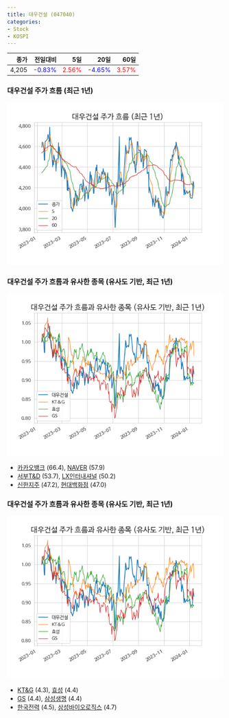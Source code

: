 ```yaml
---
title: 대우건설 (047040)
categories:
- Stock
- KOSPI
---
```


|종가|전일대비|5일|20일|60일|
|---:|-------:|--:|---:|---:|
|4,205|<span style="color: blue">-0.83%</span>|<span style="color: red">2.56%</span>|<span style="color: blue">-4.65%</span>|<span style="color: red">3.57%</span>|

<!-- more -->
### 대우건설 주가 흐름 (최근 1년)
![047040](/assets/images/stock/047040.png)


### 대우건설 주가 흐름과 유사한 종목 (유사도 기반, 최근 1년)
![047040](/assets/images/stock/047040_sim.png)

- [카카오뱅크](/323410/) (66.4), [NAVER](/035420/) (57.9)
- [서부T&D](/006730/) (53.7), [LX인터내셔널](/001120/) (50.2)
- [신한지주](/055550/) (47.2), [현대백화점](/069960/) (47.0)


### 대우건설 주가 흐름과 유사한 종목 (유사도 기반, 최근 1년)
![047040](/assets/images/stock/047040_sim.png)

- [KT&G](/033780/) (4.3), [효성](/004800/) (4.4)
- [GS](/078930/) (4.4), [삼성생명](/032830/) (4.4)
- [한국전력](/015760/) (4.5), [삼성바이오로직스](/207940/) (4.7)